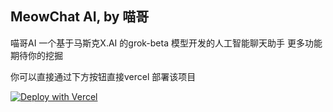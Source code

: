 ## MeowChat AI, by 喵哥

喵哥AI 一个基于马斯克X.AI 的grok-beta 模型开发的人工智能聊天助手
更多功能期待你的挖掘

你可以直接通过下方按钮直接vercel 部署该项目

[![Deploy with Vercel](https://vercel.com/button)](https://vercel.com/new/clone?repository-url=https://github.com/guioalis/xmiaoai)
